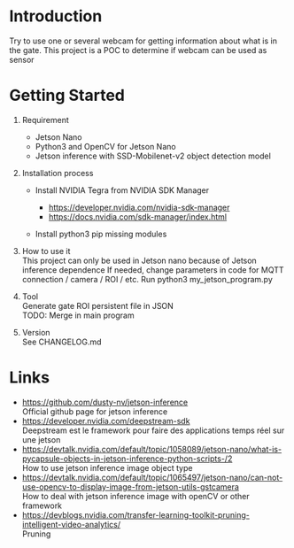 # Introduction 
Try to use one or several webcam for getting information about what is in the gate.
This project is a POC to determine if webcam can be used as sensor

# Getting Started
1. Requirement  
    - Jetson Nano
    - Python3 and OpenCV for Jetson Nano
    - Jetson inference with SSD-Mobilenet-v2 object detection model
    
2. Installation process  
    - Install NVIDIA Tegra from NVIDIA SDK Manager
        - https://developer.nvidia.com/nvidia-sdk-manager
        - https://docs.nvidia.com/sdk-manager/index.html
    
    - Install python3 pip missing modules


    
3. How to use it  
    This project can only be used in Jetson nano because of Jetson inference dependence
    If needed, change parameters in code for MQTT connection / camera / ROI / etc.
    Run python3 my_jetson_program.py

4. Tool  
    Generate gate ROI persistent file in JSON  
    TODO: Merge in main program

5. Version  
    See CHANGELOG.md

# Links
* https://github.com/dusty-nv/jetson-inference  
    Official github page for jetson inference
* https://developer.nvidia.com/deepstream-sdk  
    Deepstream est le framework pour faire des applications temps réel sur une jetson
* https://devtalk.nvidia.com/default/topic/1058089/jetson-nano/what-is-pycapsule-objects-in-jetson-inference-python-scripts-/2  
    How to use jetson inference image object type
* https://devtalk.nvidia.com/default/topic/1065497/jetson-nano/can-not-use-opencv-to-display-image-from-jetson-utils-gstcamera  
    How to deal with jetson inference image with openCV or other framework
* https://devblogs.nvidia.com/transfer-learning-toolkit-pruning-intelligent-video-analytics/  
    Pruning